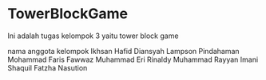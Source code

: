 # TowerBlockGame

Ini adalah tugas kelompok 3 yaitu tower block game 

nama anggota kelompok
Ikhsan Hafid Diansyah
Lampson Pindahaman
Mohammad Faris Fawwaz
Muhammad Eri Rinaldy
Muhammad Rayyan Imani
Shaquil Fatzha Nasution
